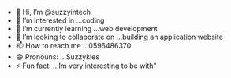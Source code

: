 - 👋 Hi, I’m @suzzyintech
- 👀 I’m interested in ...coding
- 🌱 I’m currently learning ...web development
- 💞️ I’m looking to collaborate on ...building an application website
- 📫 How to reach me ...0596486370
- 😄 Pronouns: ...Suzzykles
- ⚡ Fun fact: ...Im very interesting to be with"

<!---
suzzyintech/suzzyintech is a ✨ special ✨ repository because its `README.md` (this file) appears on your GitHub profile.
You can click the Preview link to take a look at your changes.
--->
